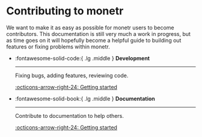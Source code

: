 # Contributing to monetr

We want to make it as easy as possible for monetr users to become contributors. This documentation is still very much a
work in progress, but as time goes on it will hopefully become a helpful guide to building out features or fixing
problems within monetr.

<div class="grid cards" markdown>

-   :fontawesome-solid-code:{ .lg .middle } __Development__

    ---

    Fixing bugs, adding features, reviewing code.

    [:octicons-arrow-right-24: Getting started](local.md)

-   :fontawesome-solid-book:{ .lg .middle } __Documentation__

    ---

    Contribute to documentation to help others.    

    [:octicons-arrow-right-24: Getting started](#)

</div>
